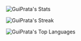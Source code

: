 ![GuiPrata's Stats](https://github-readme-stats.vercel.app/api?username=GuiPrata&theme=vue-dark&show_icons=true&hide_border=true&count_private=true)

![GuiPrata's Streak](https://github-readme-streak-stats.herokuapp.com/?user=GuiPrata&theme=vue-dark&hide_border=true)

![GuiPrata's Top Languages](https://github-readme-stats.vercel.app/api/top-langs/?username=GuiPrata&theme=vue-dark&show_icons=true&hide_border=true&layout=compact)
